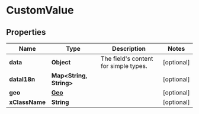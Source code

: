 # CustomValue

## Properties
Name | Type | Description | Notes
------------ | ------------- | ------------- | -------------
**data** | **Object** | The field&#x27;s content for simple types. |  [optional]
**dataI18n** | **Map&lt;String, String&gt;** |  |  [optional]
**geo** | [**Geo**](Geo.md) |  |  [optional]
**xClassName** | **String** |  |  [optional]

